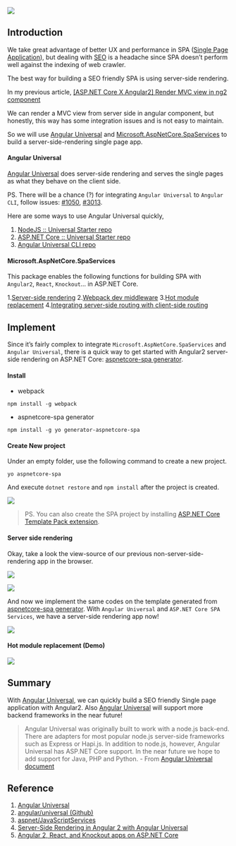 ![](https://3.bp.blogspot.com/-AaGcD4-ND6c/WHc8zYG-tlI/AAAAAAAAEL0/KdrAhKTimeA43Q3nm2pj9_M_fYiljVHEwCLcB/s320/Angular2_Universal.jpg)

## Introduction

We take great advantage of better UX and performance in SPA ([Single Page Application](https://en.wikipedia.org/wiki/Single-page_application)), but dealing with [SEO](https://support.google.com/webmasters/answer/35291?hl=en) is a headache since SPA doesn’t perform well against the indexing of web crawler.

The best way for building a SEO friendly SPA is using server-side rendering.

In my previous article,
[[ASP.NET Core X Angular2] Render MVC view in ng2 component](http://ithelp.ithome.com.tw/articles/10187559)

We can render a MVC view from server side in angular component, but honestly, this way has some integration issues and is not easy to maintain.

So we will use [Angular Universal](https://universal.angular.io/) and [Microsoft.AspNetCore.SpaServices](https://github.com/aspnet/JavaScriptServices/tree/dev/src/Microsoft.AspNetCore.SpaServices) to build a server-side-rendering single page app.


#### Angular Universal

[Angular Universal](https://github.com/angular/universal) does server-side rendering and serves the single pages as what they behave on the client side. 

PS. There will be a chance (?) for integrating `Angular Universal` to `Angular CLI`, follow issues: [#1050](https://github.com/angular/angular-cli/issues/1050), [#3013](https://github.com/angular/angular-cli/issues/3013).
 
Here are some ways to use Angular Universal quickly,

1. [NodeJS :: Universal Starter repo](https://github.com/angular/universal-starter)
2. [ASP.NET Core :: Universal Starter repo](https://github.com/MarkPieszak/aspnetcore-angular2-universal)
3. [Angular Universal CLI repo](https://github.com/devCrossNet/universal-cli)


#### Microsoft.AspNetCore.SpaServices

This package enables the following functions for building SPA with `Angular2`, `React`, `Knockout`… in ASP.NET Core.

1.[Server-side rendering](https://github.com/aspnet/JavaScriptServices/tree/dev/src/Microsoft.AspNetCore.SpaServices#server-side-prerendering)
2.[Webpack dev middleware](https://github.com/aspnet/JavaScriptServices/tree/dev/src/Microsoft.AspNetCore.SpaServices#webpack-dev-middleware)
3.[Hot module replacement](https://github.com/aspnet/JavaScriptServices/tree/dev/src/Microsoft.AspNetCore.SpaServices#webpack-hot-module-replacement)
4.[Integrating server-side routing with client-side routing](https://github.com/aspnet/JavaScriptServices/tree/dev/src/Microsoft.AspNetCore.SpaServices#routing-helper-mapspafallbackroute)


## Implement


Since it’s fairly complex to integrate `Microsoft.AspNetCore.SpaServices` and `Angular Universal`, there is a quick way to get started with Angular2 server-side rendering on ASP.NET Core: [aspnetcore-spa generator](http://blog.stevensanderson.com/2016/05/02/angular2-react-knockout-apps-on-aspnet-core/).

#### Install

* webpack

```
npm install -g webpack
```

* aspnetcore-spa generator

```
npm install -g yo generator-aspnetcore-spa
```


#### Create New project

Under an empty folder, use the following command to create a new project.

```
yo aspnetcore-spa
```

And execute `dotnet restore`  and  `npm install` after the project is created.

![](https://3.bp.blogspot.com/-AiXHnh5WqhM/WHc9brYzgcI/AAAAAAAAEL8/f42FxcOWNpgEl6g5p4vqyplz6ZzjCgwwgCLcB/s1600/image001.png)


> PS. You can also create the SPA project by installing [ASP.NET Core Template Pack extension](https://visualstudiogallery.msdn.microsoft.com/31a3eab5-e62b-4030-9226-b5e4c9e1ffb5).


#### Server side rendering

Okay, take a look the view-source of our previous non-server-side-rendering app in the browser.

![](https://2.bp.blogspot.com/-8kEEFprt18Q/WHc9jdTw7NI/AAAAAAAAEMA/M67ve7hMgbE40if40J6VB-7uLtdSjJlEACLcB/s1600/image002.jpg)

![](https://2.bp.blogspot.com/-pK24m9Fuiwo/WHc9oaN34zI/AAAAAAAAEME/N3C_CeglN-UYRxHCpZZQZZsQvYYz99VPgCLcB/s1600/image003.png)


And now we implement the same codes on the template generated from [aspnetcore-spa generator](http://blog.stevensanderson.com/2016/05/02/angular2-react-knockout-apps-on-aspnet-core/). With `Angular Universal` and `ASP.NET Core SPA Services`, we have a server-side rendering app now! 

![](https://1.bp.blogspot.com/-3r_lCIwKh5Q/WHc9uFsHmhI/AAAAAAAAEMI/za0NiUfNjf8K4WQqQRfkV5u_4p5GR7HsgCLcB/s1600/image004.png)


#### Hot module replacement (Demo)

![](https://3.bp.blogspot.com/-b3NnEhJBNis/WHc9zQEiPQI/AAAAAAAAEMM/u-ObjSQrh8QoqRMXmV216cKLhddPH7otgCLcB/s1600/image005.gif)



## Summary

With [Angular Universal](https://universal.angular.io/), we can quickly build a SEO friendly Single page application with Angular2. Also [Angular Universal](https://universal.angular.io/) will support more backend frameworks in the near future!

> Angular Universal was originally built to work with a node.js back-end. There are adapters for most popular node.js server-side frameworks such as Express or Hapi.js. In addition to node.js, however, Angular Universal has ASP.NET Core support. In the near future we hope to add support for Java, PHP and Python. - From [Angular Universal document](https://universal.angular.io/)


## Reference

1. [Angular Universal](https://universal.angular.io/overview/)
2. [angular/universal (Github)](https://github.com/angular/universal)
3. [aspnet/JavaScriptServices](https://github.com/aspnet/JavaScriptServices/tree/dev/src/Microsoft.AspNetCore.SpaServices#server-side-prerendering)
4. [Server-Side Rendering in Angular 2 with Angular Universal](https://scotch.io/tutorials/server-side-rendering-in-angular-2-with-angular-universal)
5. [Angular 2, React, and Knockout apps on ASP.NET Core](http://blog.stevensanderson.com/2016/05/02/angular2-react-knockout-apps-on-aspnet-core/)

